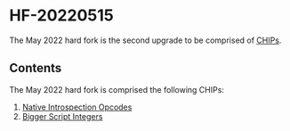 # HF-20220515

The May 2022 hard fork is the second upgrade to be comprised of [CHIPs](#chips).

## Contents

The May 2022 hard fork is comprised the following CHIPs:

1. [Native Introspection Opcodes](/protocol/forks/chips/2022-05-native-introspection-opcodes)
2. [Bigger Script Integers](/protocol/forks/chips/2022-05-bigger-script-integers)
